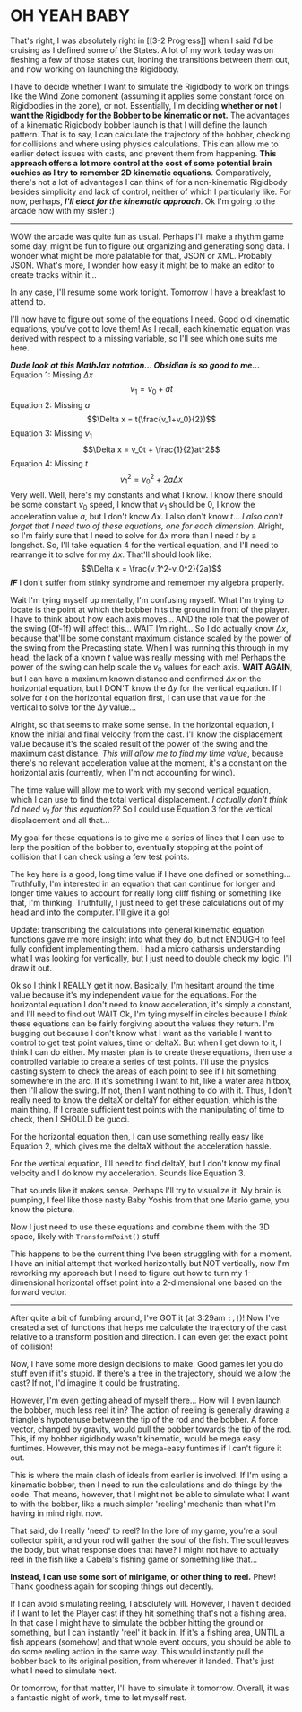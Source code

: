 # OH YEAH BABY
That's right, I was absolutely right in [[3-2 Progress]] when I said I'd be cruising as I defined some of the States. A lot of my work today was on fleshing a few of those states out, ironing the transitions between them out, and now working on launching the Rigidbody.

I have to decide whether I want to simulate the Rigidbody to work on things like the Wind Zone comonent (assuming it applies some constant force on Rigidbodies in the zone), or not. Essentially, I'm deciding **whether or not I want the Rigidbody for the Bobber to be kinematic or not.**
The advantages of a kinematic Rigidbody bobber launch is that I will define the launch pattern. That is to say, I can calculate the trajectory of the bobber, checking for collisions and where using physics calculations. This can allow me to earlier detect issues with casts, and prevent them from happening. **This approach offers a lot more control at the cost of some potential brain ouchies as I try to remember 2D kinematic equations**.
Comparatively, there's not a lot of advantages I can think of for a non-kinematic Rigidbody besides simplicity and lack of control, neither of which I particularly like. For now, perhaps, ***I'll elect for the kinematic approach***.
Ok I'm going to the arcade now with my sister :)

---

WOW the arcade was quite fun as usual. Perhaps I'll make a rhythm game some day, might be fun to figure out organizing and generating song data. I wonder what might be more palatable for that, JSON or XML. Probably JSON. What's more, I wonder how easy it might be to make an editor to create tracks within it...

In any case, I'll resume some work tonight. Tomorrow I have a breakfast to attend to.

I'll now have to figure out some of the equations I need. Good old kinematic equations, you've got to love them! As I recall, each kinematic equation was derived with respect to a missing variable, so I'll see which one suits me here.

***Dude look at this MathJax notation... Obsidian is so good to me...***
Equation 1: Missing $\Delta x$
$$v_1 = v_0 + at$$
Equation 2: Missing $a$
$$\Delta x = t(\frac{v_1+v_0}{2})$$
Equation 3:  Missing $v_1$
$$\Delta x = v_0t + \frac{1}{2}at^2$$
Equation 4: Missing $t$ 
$$v_1^2 = v_0^2 + 2a\Delta x$$
Very well. Well, here's my constants and what I know. I know there should be some constant $v_0$ speed, I know that $v_1$ should be 0, I know the acceleration value $a$, but I don't know $\Delta x$. I also don't know $t$...
*I also can't forget that I need two of these equations, one for each dimension*.
Alright, so I'm fairly sure that I need to solve for $\Delta x$ more than I need $t$ by a longshot. So, I'll take equation 4 for the vertical equation, and I'll need to rearrange it to solve for my $\Delta x$. That'll should look like:
$$\Delta x = \frac{v_1^2-v_0^2}{2a}$$
***IF*** I don't suffer from stinky syndrome and remember my algebra properly.

Wait I'm tying myself up mentally, I'm confusing myself. What I'm trying to locate is the point at which the bobber hits the ground in front of the player. I have to think about how each axis moves... AND the role that the power of the swing (0f-1f) will affect this...
WAIT I'm right... So I do actually know $\Delta x$, because that'll be some constant maximum distance scaled by the power of the swing from the Precasting state. When I was running this through in my head, the lack of a known $t$ value was really messing with me! Perhaps the power of the swing can help scale the $v_0$ values for each axis.
**WAIT AGAIN**, but I can have a maximum known distance and confirmed $\Delta x$ on the horizontal equation, but I DON'T know the $\Delta y$ for the vertical equation. If I solve for $t$ on the horizontal equation first, I can use that value for the vertical to solve for the $\Delta y$ value...

Alright, so that seems to make some sense. In the horizontal equation, I know the initial and final velocity from the cast. I'll know the displacement value because it's the scaled result of the power of the swing and the maximum cast distance. *This will allow me to find my time value*, because there's no relevant acceleration value at the moment, it's a constant on the horizontal axis (currently, when I'm not accounting for wind).

The time value will allow me to work with my second vertical equation, which I can use to find the total vertical displacement. *I actually don't think I'd need $v_1$ for this equation??* So I could use Equation 3 for the vertical displacement and all that...

My goal for these equations is to give me a series of lines that I can use to lerp the position of the bobber to, eventually stopping at the point of collision that I can check using a few test points.

The key here is a good, long time value if I have one defined or something... Truthfully, I'm interested in an equation that can continue for longer and longer time values to account for really long cliff fishing or something like that, I'm thinking. Truthfully, I just need to get these  calculations out of my head and into the computer. I'll give it a go!

Update: transcribing the calculations into general kinematic equation functions gave me more insight into what they do, but not ENOUGH to feel fully confident implementing them. I had a micro catharsis understanding what I was looking for vertically, but I just need to double check my logic. I'll draw it out.

Ok so I think I REALLY get it now. Basically, I'm hesitant around the time value because it's my independent value for the equations. For the horizontal equation I don't need to know acceleration, it's simply a constant, and I'll need to find out
WAIT
Ok, I'm tying myself in circles because I *think* these equations can be fairly forgiving about the values they return. I'm bugging out because I don't know what I want as the variable I want to control to get test point values, time or deltaX. But when I get down to it, I think I can do either. My master plan is to create these equations, then use a controlled variable to create a series of test points. I'll use the physics casting system to check the areas of each point to see if I hit something somewhere in the arc. If it's something I want to hit, like a water area hitbox, then I'll allow the swing. If not, then I want nothing to do with it. 
Thus, I don't really need to know the deltaX or deltaY for either equation, which is the main thing. If I create sufficient test points with the manipulating of time to check, then I SHOULD be gucci.

For the horizontal equation then, I can use something really easy like Equation 2, which gives me the deltaX without the acceleration hassle.

For the vertical equation, I'll need to find deltaY, but I don't know my final velocity and I do know my acceleration. Sounds like Equation 3.

That sounds like it makes sense. Perhaps I'll try to visualize it. My brain is pumping, I feel like those nasty Baby Yoshis from that one Mario game, you know the picture.

Now I just need to use these equations and combine them with the 3D space, likely with `TransformPoint()` stuff.

This happens to be the current thing I've been struggling with for a moment. I have an initial attempt that worked horizontally but NOT vertically, now I'm reworking my approach but I need to figure out how to turn my 1-dimensional horizontal offset point into a 2-dimensional one based on the forward vector.

---

After quite a bit of fumbling around, I've GOT it (at 3:29am `:,]`)! Now I've created a set of functions that helps me calculate the trajectory of the cast relative to a transform position and direction. I can even get the exact point of collision!

Now, I have some more design decisions to make. Good games let you do stuff even if it's stupid. If there's a tree in the trajectory, should we allow the cast? If not, I'd imagine it could be frustrating.

However, I'm even getting ahead of myself there... How will I even launch the bobber, much less reel it in?
The action of reeling is generally drawing a triangle's hypotenuse between the tip of the rod and the bobber. A force vector, changed by gravity, would pull the bobber towards the tip of the rod. This, if my bobber rigidbody wasn't kinematic, would be mega easy funtimes. However, this may not be mega-easy funtimes if I can't figure it out. 

This is where the main clash of ideals from earlier is involved. If I'm using a kinematic bobber, then I need to run the calculations and do things by the code. That means, however, that I might not be able to simulate what I want to with the bobber, like a much simpler 'reeling' mechanic than what I'm having in mind right now.

That said, do I really 'need' to reel? In the lore of my game, you're a soul collector spirit, and your rod will gather the soul of the fish. The soul leaves the body, but what response does that have? I might not have to actually reel in the fish like a Cabela's fishing game or something like that...

**Instead, I can use some sort of minigame, or other thing to reel.** Phew! Thank goodness again for scoping things out decently.

If I can avoid simulating reeling, I absolutely will. However, I haven't decided if I want to let the Player cast if they hit something that's not a fishing area. In that case I might have to simulate the bobber hitting the ground or something, but I can instantly 'reel' it back in. If it's a fishing area, UNTIL a fish appears (somehow) and that whole event occurs, you should be able to do some reeling action in the same way. This would instantly pull the bobber back to its original position, from wherever it landed. That's just what I need to simulate next.

Or tomorrow, for that matter, I'll have to simulate it tomorrow. Overall, it was a fantastic night of work, time to let myself rest.